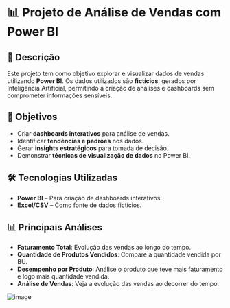 # 📊 Projeto de Análise de Vendas com Power BI

## 📌 Descrição

Este projeto tem como objetivo explorar e visualizar dados de vendas utilizando **Power BI**. Os dados utilizados são **fictícios**, gerados por Inteligência Artificial, permitindo a criação de análises e dashboards sem comprometer informações sensíveis.

## 🎯 Objetivos

- Criar **dashboards interativos** para análise de vendas.
- Identificar **tendências e padrões** nos dados.
- Gerar **insights estratégicos** para tomada de decisão.
- Demonstrar **técnicas de visualização de dados** no Power BI.

## 🛠️ Tecnologias Utilizadas

- **Power BI** – Para criação de dashboards interativos.
- **Excel/CSV** – Como fonte de dados fictícios.

## 📊 Principais Análises

- **Faturamento Total**: Evolução das vendas ao longo do tempo.
- **Quantidade de Produtos Vendidos**: Compare a quantidade vendida por BU.
- **Desempenho por Produto**: Análise o produto que teve mais faturamento e logo mais quantidade vendida.
- **Análise de Vendas**: Veja a evolução das vendas ao decorrer do tempo.

![image](https://github.com/user-attachments/assets/c8e55e78-7354-44db-b57c-1c03146dc558)
